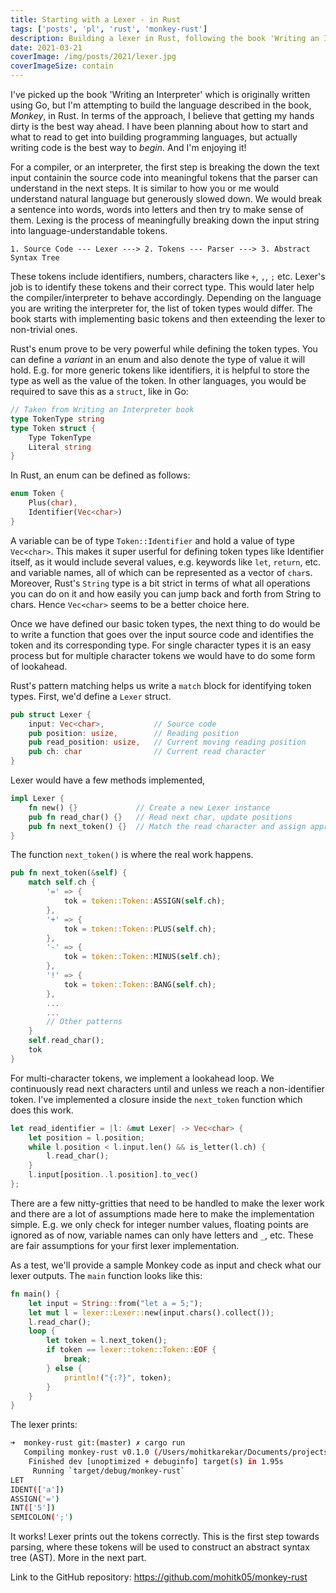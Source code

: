 ```yaml
---
title: Starting with a Lexer - in Rust
tags: ['posts', 'pl', 'rust', 'monkey-rust']
description: Building a lexer in Rust, following the book 'Writing an Interpreter'
date: 2021-03-21
coverImage: /img/posts/2021/lexer.jpg
coverImageSize: contain
---
```


I've picked up the book 'Writing an Interpreter' which is originally written using Go, but I'm attempting to build the language described in the book, _Monkey_, in Rust. In terms of the approach, I believe that getting my hands dirty is the best way ahead. I have been planning about how to start and what to read to get into building programming languages, but actually writing code is the best way to _begin_. And I'm enjoying it!

For a compiler, or an interpreter, the first step is breaking the down the text input containin the source code into meaningful tokens that the parser can understand in the next steps. It is similar to how you or me would understand natural language but generously slowed down. We would break a sentence into words, words into letters and then try to make sense of them. Lexing is the process of meaningfully breaking down the input string into language-understandable tokens.

```
1. Source Code --- Lexer ---> 2. Tokens --- Parser ---> 3. Abstract Syntax Tree
```

These tokens include identifiers, numbers, characters like `+`, `,`, `;` etc. Lexer's job is to identify these tokens and their correct type. This would later help the compiler/interpreter to behave accordingly. Depending on the language you are writing the interpreter for, the list of token types would differ. The book starts with implementing basic tokens and then exteending the lexer to non-trivial ones.

Rust's enum prove to be very powerful while defining the token types. You can define a _variant_ in an enum and also denote the type of value it will hold. E.g. for more generic tokens like identifiers, it is helpful to store the type as well as the value of the token. In other languages, you would be required to save this as a `struct`, like in Go:

```go
// Taken from Writing an Interpreter book
type TokenType string
type Token struct {
    Type TokenType
    Literal string
}
```

In Rust, an enum can be defined as follows:

```rust
enum Token {
    Plus(char),
    Identifier(Vec<char>)
}
```

A variable can be of type `Token::Identifier` and hold a value of type `Vec<char>`. This makes it super userful for defining token types like Identifier itself, as it would include several values, e.g. keywords like `let`, `return`, etc. and variable names, all of which can be represented as a vector of `char`s. Moreover, Rust's `String` type is a bit strict in terms of what all operations you can do on it and how easily you can jump back and forth from String to chars. Hence `Vec<char>` seems to be a better choice here.

Once we have defined our basic token types, the next thing to do would be to write a function that goes over the input source code and identifies the token and its corresponding type. For single character types it is an easy process but for multiple character tokens we would have to do some form of lookahead.

Rust's pattern matching helps us write a `match` block for identifying token types. First, we'd define a `Lexer` struct.

```rust
pub struct Lexer {
    input: Vec<char>,           // Source code
    pub position: usize,        // Reading position
    pub read_position: usize,   // Current moving reading position
    pub ch: char                // Current read character
}
```

Lexer would have a few methods implemented,

```rust
impl Lexer {
    fn new() {}             // Create a new Lexer instance
    pub fn read_char() {}   // Read next char, update positions
    pub fn next_token() {}  // Match the read character and assign appropriate type
}
```

The function `next_token()` is where the real work happens.

```rust
pub fn next_token(&self) {
    match self.ch {
        '=' => {
            tok = token::Token::ASSIGN(self.ch);
        },
        '+' => {
            tok = token::Token::PLUS(self.ch);
        },
        '-' => {
            tok = token::Token::MINUS(self.ch);
        },
        '!' => {
            tok = token::Token::BANG(self.ch);
        },
        ...
        ...
        // Other patterns
    }
    self.read_char();
    tok
}
```

For multi-character tokens, we implement a lookahead loop. We continuously read next characters until and unless we reach a non-identifier token. I've implemented a closure inside the `next_token` function which does this work.

```rust
let read_identifier = |l: &mut Lexer| -> Vec<char> {
    let position = l.position;
    while l.position < l.input.len() && is_letter(l.ch) {
        l.read_char();
    }
    l.input[position..l.position].to_vec()
};
```

There are a few nitty-gritties that need to be handled to make the lexer work and there are a lot of assumptions made here to make the implementation simple. E.g. we only check for integer number values, floating points are ignored as of now, variable names can only have letters and `_`, etc. These are fair assumptions for your first lexer implementation.

As a test, we'll provide a sample Monkey code as input and check what our lexer outputs. The `main` function looks like this:

```rust
fn main() {
    let input = String::from("let a = 5;");
    let mut l = lexer::Lexer::new(input.chars().collect());
    l.read_char();
    loop {
        let token = l.next_token();
        if token == lexer::token::Token::EOF {
            break;
        } else {
            println!("{:?}", token);
        }
    }
}
```

The lexer prints:

```bash
➜  monkey-rust git:(master) ✗ cargo run
   Compiling monkey-rust v0.1.0 (/Users/mohitkarekar/Documents/projects/monkey-rust)
    Finished dev [unoptimized + debuginfo] target(s) in 1.95s
     Running `target/debug/monkey-rust`
LET
IDENT(['a'])
ASSIGN('=')
INT(['5'])
SEMICOLON(';')
```

It works! Lexer prints out the tokens correctly. This is the first step towards parsing, where these tokens will be used to construct an abstract syntax tree (AST). More in the next part.

Link to the GitHub repository: https://github.com/mohitk05/monkey-rust

